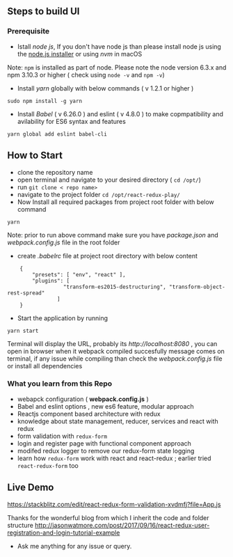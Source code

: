 Steps to build UI
---

### Prerequisite 

- Istall *node js*, If you don't have node js than please install node js using the [node.js installer](https://nodejs.org/en/) or using *nvm* in macOS

Note: `npm` is installed as part of node. Please note the node version 6.3.x and npm 3.10.3 or higher ( check using `node -v` and `npm -v`)

- Install *yarn* globally with below commands ( v 1.2.1 or higher )

```
sudo npm install -g yarn
```


- Install *Babel* ( v 6.26.0 ) and eslint ( v 4.8.0 ) to make copmpatibility and avilability for ES6 syntax and features

```
yarn global add eslint babel-cli
```

## How to Start

- clone the repository name 
- open terminal and navigate to your desired directory (  `cd /opt/`)
- run `git clone < repo name>`
- navigate to the project folder `cd /opt/react-redux-play/`
- Now Install all required packages from project root folder with below command

```
yarn 
```

Note: prior to run above command make sure you have *package.json* and *webpack.config.js* file in the root folder

- create *.babelrc* file at project root directory with below content

``` 
    {
        "presets": [ "env", "react" ],
        "plugins": [
                  "transform-es2015-destructuring", "transform-object-rest-spread"
                ]
    }
```


- Start the application by running 

```
yarn start
```

Terminal will display the URL,  probably its *http://localhost:8080* , you can open in browser when it webpack compiled succesfully message comes on terminal, if any issue while compiling than check the *webpack.config.js* file or install all dependencies


### What you learn from this Repo

- webapck configuration ( **webpack.config.js** )
- Babel and eslint options , new es6 feature, modular approach
- Reactjs component based architecture with redux
- knowledge about state management, reducer, services and react with redux
- form validation with `redux-form` 
- login and register page with functional component approach
- modifed redux logger to remove our redux-form state logging
- learn how `redux-form` work with react and react-redux ; earlier tried `react-redux-form` too 

## Live Demo

https://stackblitz.com/edit/react-redux-form-validation-xvdmfj?file=App.js

Thanks for the wonderful blog from which I inherit the code and folder structure
http://jasonwatmore.com/post/2017/09/16/react-redux-user-registration-and-login-tutorial-example

- Ask me anything for any issue or query.


